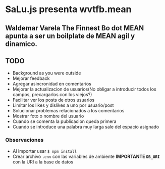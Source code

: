 # SaLu.js presenta wvtfb.mean

## Waldemar Varela The Finnest Bo dot MEAN apunta a ser un boilplate de MEAN agil y dinamico.

## TODO
- Background as you were outside
- Mejorar feedback
- Agregar asincronidad en comentarios
- Mejorar la actualizacion de usuarios(No obligar a introducir todos los campos, precargarlos con los viejos?)
- Facilitar ver los posts de otros usuarios
- Limitar los likes y dislikes a uno por usuario/post
- Solucionar problemas relacionados a los comentarios
 - Mostrar foto o nombre del usuario
 - Cuando se comenta la publicacion queda primera
 - Cuando se introduce una palabra muy larga sale del espacio asignado

### Observaciones
- Al importar usar `$ npm install`
- Crear archivo `.env` con las variables de ambiente **IMPORTANTE `DB_URI`** con la URI a la base de datos